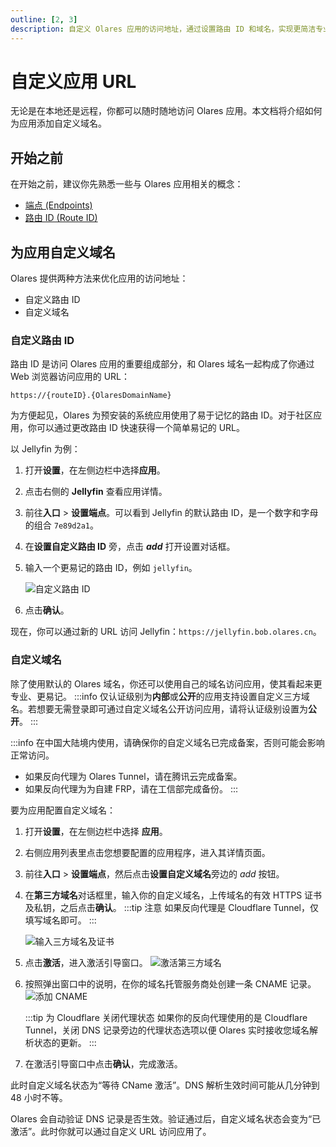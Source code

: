```yaml
---
outline: [2, 3]
description: 自定义 Olares 应用的访问地址，通过设置路由 ID 和域名，实现更简洁专业的应用访问方式。
---
```


# 自定义应用 URL
无论是在本地还是远程，你都可以随时随地访问 Olares 应用。本文档将介绍如何为应用添加自定义域名。

## 开始之前
在开始之前，建议你先熟悉一些与 Olares 应用相关的概念：

- [端点 (Endpoints)](../../concepts/network.md#端点)
- [路由 ID (Route ID)](../../concepts/network.md#路由-id)

## 为应用自定义域名

Olares 提供两种方法来优化应用的访问地址：
* 自定义路由 ID
* 自定义域名

### 自定义路由 ID
路由 ID 是访问 Olares 应用的重要组成部分，和 Olares 域名一起构成了你通过 Web 浏览器访问应用的 URL：

`https://{routeID}.{OlaresDomainName}`

为方便起见，Olares 为预安装的系统应用使用了易于记忆的路由 ID。对于社区应用，你可以通过更改路由 ID 快速获得一个简单易记的 URL。

以 Jellyfin 为例：

1. 打开**设置**，在左侧边栏中选择**应用**。
2. 点击右侧的 **Jellyfin** 查看应用详情。
3. 前往**入口** > **设置端点**。可以看到 Jellyfin 的默认路由 ID，是一个数字和字母的组合 `7e89d2a1`。
4. 在**设置自定义路由 ID** 旁，点击 **<i class="material-symbols-outlined">add</i>** 打开设置对话框。
5. 输入一个更易记的路由 ID，例如 `jellyfin`。

   ![自定义路由 ID](/images/zh/manual/tasks/custom-route-id.png#bordered)
6. 点击**确认**。

现在，你可以通过新的 URL 访问 Jellyfin：`https://jellyfin.bob.olares.cn`。

### 自定义域名

除了使用默认的 Olares 域名，你还可以使用自己的域名访问应用，使其看起来更专业、更易记。
:::info
仅认证级别为**内部**或**公开**的应用支持设置自定义三方域名。若想要无需登录即可通过自定义域名公开访问应用，请将认证级别设置为**公开**。
:::

:::info
在中国大陆境内使用，请确保你的自定义域名已完成备案，否则可能会影响正常访问。
- 如果反向代理为 Olares Tunnel，请在腾讯云完成备案。
- 如果反向代理为为自建 FRP，请在工信部完成备份。
:::

要为应用配置自定义域名：

1. 打开**设置**，在左侧边栏中选择 **应用**。
2. 右侧应用列表里点击您想要配置的应用程序，进入其详情页面。
3. 前往**入口** > **设置端点**，然后点击**设置自定义域名**旁边的 <i class="material-symbols-outlined">add</i> 按钮。
4. 在**第三方域名**对话框里，输入你的自定义域名，上传域名的有效 HTTPS 证书及私钥，之后点击**确认**。
   :::tip 注意
   如果反向代理是 Cloudflare Tunnel，仅填写域名即可。
   :::

   ![输入三方域名及证书](/images/zh/manual/olares/enter-custom-domain.jpeg#bordered)

5. 点击**激活**，进入激活引导窗口。
   ![激活第三方域名](/images/zh/manual/olares/activate-custom-domain.jpeg#bordered)

6. 按照弹出窗口中的说明，在你的域名托管服务商处创建一条 CNAME 记录。
   ![添加 CNAME](/images/zh/manual/olares/add-cname.png#bordered)

   :::tip 为 Cloudflare 关闭代理状态
   如果你的反向代理使用的是 Cloudflare Tunnel，关闭 DNS 记录旁边的代理状态选项以便 Olares 实时接收您域名解析状态的更新。
   :::

7. 在激活引导窗口中点击**确认**，完成激活。

此时自定义域名状态为“等待 CName 激活”。DNS 解析生效时间可能从几分钟到 48 小时不等。
   
Olares 会自动验证 DNS 记录是否生效。验证通过后，自定义域名状态会变为“已激活”。此时你就可以通过自定义 URL 访问应用了。